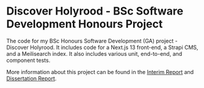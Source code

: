 # Discover Holyrood - BSc Software Development Honours Project

The code for my BSc Honours Software Development (GA) project - Discover Holyrood. It includes code for a Next.js 13 front-end, a Strapi CMS, and a Meilisearch index. It also includes various unit, end-to-end, and component tests. 

More information about this project can be found in the [Interim Report](https://github.com/TomMcEachan/Discover-Holyrood/blob/main/Interim%20Report%20_%2040456376%20_%20Tom%20McEachan.pdf) and [Dissertation Report](https://github.com/TomMcEachan/Discover-Holyrood/blob/main/40456376_Dissertation%20Report%20Document.pdf).

